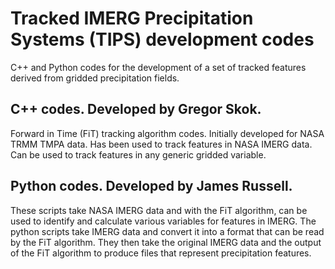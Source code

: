 # Tracked IMERG Precipitation Systems (TIPS) development codes
C++ and Python codes for the development of a set of tracked features derived from gridded precipitation fields.

## C++ codes. Developed by Gregor Skok.
Forward in Time (FiT) tracking algorithm codes. Initially developed for NASA TRMM TMPA data. Has been used to track features in NASA IMERG data. Can be used to track features in any generic gridded variable.

## Python codes. Developed by James Russell.
These scripts take NASA IMERG data and with the FiT algorithm, can be used to identify and calculate various variables for features in IMERG. The python scripts take IMERG data and convert it into a format that can be read by the FiT algorithm. They then take the original IMERG data and the output of the FiT algorithm to produce files that represent precipitation features.
